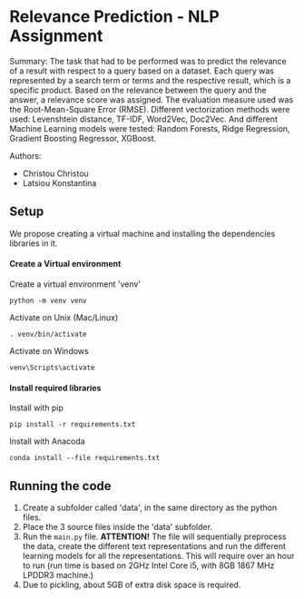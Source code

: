 # Relevance Prediction - NLP Assignment


Summary:
The task that had to be performed was to predict the relevance of a result with respect to a query based on a dataset. Each query was represented by a search term or terms and the respective result, which is a specific product. Based on the relevance between the query and the answer, a relevance score was assigned. The evaluation measure used was the Root-Mean-Square Error (RMSE). Different vectorization methods were used: Levenshtein distance, TF-IDF, Word2Vec, Doc2Vec. And different Machine Learning models were tested: Random Forests, Ridge Regression, Gradient Boosting Regressor, XGBoost.

Authors:
- Christou Christou
- Latsiou Konstantina


## Setup
We propose creating a virtual machine and installing the dependencies libraries in it.

#### Create a Virtual environment
Create a virtual environment 'venv'

`python -m venv venv`

Activate on Unix (Mac/Linux)

`. venv/bin/activate`

Activate on Windows

`venv\Scripts\activate`


#### Install required libraries
Install with pip

`pip install -r requirements.txt`

Install with Anacoda

`conda install --file requirements.txt`

## Running the code

1. Create a subfolder called 'data', in the same directory as the python files.
2. Place the 3 source files inside the 'data' subfolder.
3. Run the `main.py` file. **ATTENTION!** The file will sequentially preprocess the data, create the different text representations and run the different learning models for all the representations. This will require over an hour to run (run time is based on 2GHz Intel Core i5, with 8GB 1867 MHz LPDDR3 machine.)
4. Due to pickling, about 5GB of extra disk space is required.
